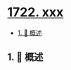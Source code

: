 # [1722. xxx](https://github.com/Tdahuyou/TNotes.leetcode/tree/main/notes/1722.%20xxx)

<!-- region:toc -->

- [1. 📝 概述](#1--概述)

<!-- endregion:toc -->

## 1. 📝 概述
